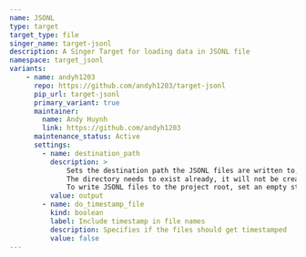 ```yaml
---
name: JSONL
type: target
target_type: file
singer_name: target-jsonl
description: A Singer Target for loading data in JSONL file
namespace: target_jsonl
variants:
    - name: andyh1203
      repo: https://github.com/andyh1203/target-jsonl
      pip_url: target-jsonl
      primary_variant: true
      maintainer:
        name: Andy Huynh
        link: https://github.com/andyh1203
      maintenance_status: Active  
      settings:
        - name: destination_path
          description: >
              Sets the destination path the JSONL files are written to, relative to the project root. 
              The directory needs to exist already, it will not be created automatically. 
              To write JSONL files to the project root, set an empty string (`""`).
          value: output
        - name: do_timestamp_file
          kind: boolean
          label: Include timestamp in file names
          description: Specifies if the files should get timestamped
          value: false
---
```

